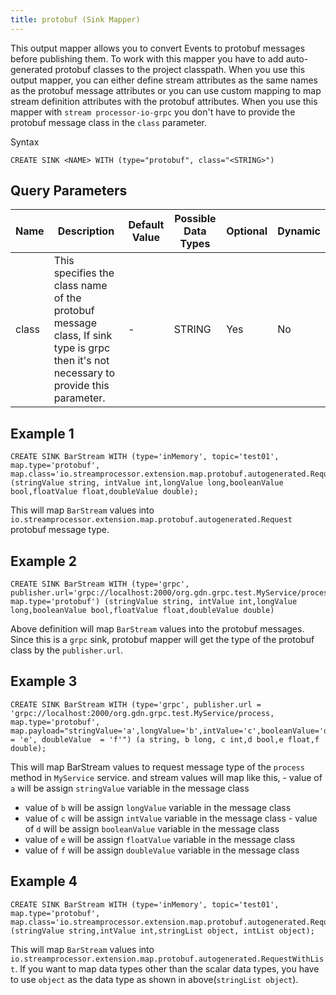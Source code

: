 ```yaml
---
title: protobuf (Sink Mapper)
---
```


This output mapper allows you to convert Events to protobuf messages before publishing them. To work with this mapper you have to add auto-generated protobuf classes to the project classpath. When you use this output mapper, you can either define stream attributes as the same names as the protobuf message attributes or you can use custom mapping to map stream definition attributes with the protobuf attributes. When you use this mapper with `stream processor-io-grpc` you don't have to provide the protobuf message class in the `class` parameter.

Syntax

    CREATE SINK <NAME> WITH (type="protobuf", class="<STRING>")


## Query Parameters

| Name  | Description                                                                                                                           | Default Value | Possible Data Types | Optional | Dynamic |
|-------|---------------------------------------------------------------------------------------------------------------------------------------|---------------|---------------------|----------|---------|
| class | This specifies the class name of the protobuf message class, If sink type is grpc then it's not necessary to provide this parameter. | \-            | STRING              | Yes      | No      |

## Example 1

    CREATE SINK BarStream WITH (type='inMemory', topic='test01', map.type='protobuf', map.class='io.streamprocessor.extension.map.protobuf.autogenerated.Request') (stringValue string, intValue int,longValue long,booleanValue bool,floatValue float,doubleValue double);

This will map `BarStream` values into `io.streamprocessor.extension.map.protobuf.autogenerated.Request` protobuf message type.

## Example 2

    CREATE SINK BarStream WITH (type='grpc', publisher.url='grpc://localhost:2000/org.gdn.grpc.test.MyService/process, map.type='protobuf') (stringValue string, intValue int,longValue long,booleanValue bool,floatValue float,doubleValue double)

Above definition will map `BarStream` values into the protobuf messages. Since this is a `grpc` sink, protobuf mapper will get the type of the protobuf class by the `publisher.url`.

## Example 3

    CREATE SINK BarStream WITH (type='grpc', publisher.url = 'grpc://localhost:2000/org.gdn.grpc.test.MyService/process, map.type='protobuf', map.payload="stringValue='a',longValue='b',intValue='c',booleanValue='d',floatValue = 'e', doubleValue  = 'f'") (a string, b long, c int,d bool,e float,f double);

This will map BarStream values to request message type of the `process`
method in `MyService` service. and stream values will map like this, -
value of `a` will be assign `stringValue` variable in the message class
- value of `b` will be assign `longValue` variable in the message class
- value of `c` will be assign `intValue` variable in the message class -
value of `d` will be assign `booleanValue` variable in the message class
- value of `e` will be assign `floatValue` variable in the message class
- value of `f` will be assign `doubleValue` variable in the message
class

## Example 4

    CREATE SINK BarStream WITH (type='inMemory', topic='test01', map.type='protobuf', map.class='io.streamprocessor.extension.map.protobuf.autogenerated.RequestWithList') (stringValue string,intValue int,stringList object, intList object);

This will map `BarStream` values into `io.streamprocessor.extension.map.protobuf.autogenerated.RequestWithList`. If you want to map data types other than the scalar data types, you have to use `object` as the data type as shown in above(`stringList object`).
